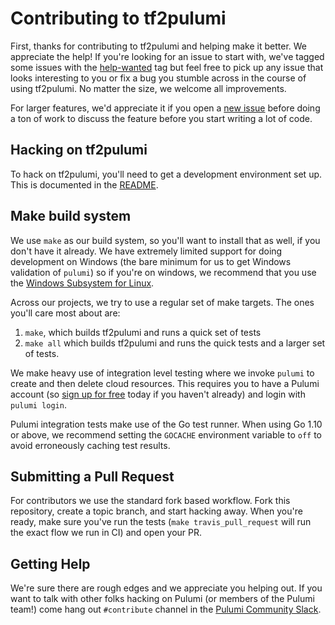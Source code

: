 # Contributing to tf2pulumi

First, thanks for contributing to tf2pulumi and helping make it better. We appreciate the help! If you're looking for an issue to start with, we've tagged some issues with the [help-wanted](https://github.com/pulumi/tf2pulumi/issues?q=is%3Aopen+is%3Aissue+label%3A%22help+wanted%22) tag but feel free to pick up any issue that looks interesting to you or fix a bug you stumble across in the course of using tf2pulumi. No matter the size, we welcome all improvements.

For larger features, we'd appreciate it if you open a [new issue](https://github.com/pulumi/tf2pulumi/issues/new) before doing a ton of work to discuss the feature before you start writing a lot of code.

## Hacking on tf2pulumi

To hack on tf2pulumi, you'll need to get a development environment set up. This is documented in the [README](https://github.com/pulumi/tf2pulumi/blob/master/README.md#installation).

## Make build system

We use `make` as our build system, so you'll want to install that as well, if you don't have it already. We have extremely limited support for doing development on Windows (the bare minimum for us to get Windows validation of `pulumi`) so if you're on windows, we recommend that you use the [Windows Subsystem for Linux](https://docs.microsoft.com/en-us/windows/wsl/install-win10).

Across our projects, we try to use a regular set of make targets. The ones you'll care most about are:

1. `make`, which builds tf2pulumi and runs a quick set of tests
2. `make all` which builds tf2pulumi and runs the quick tests and a larger set of tests.

We make heavy use of integration level testing where we invoke `pulumi` to create and then delete cloud resources. This requires you to have a Pulumi account (so [sign up for free](https://pulumi.com) today if you haven't already) and login with `pulumi login`.

Pulumi integration tests make use of the Go test runner. When using Go 1.10 or above, we recommend setting the `GOCACHE` environment variable to `off` to avoid
erroneously caching test results.

## Submitting a Pull Request

For contributors we use the standard fork based workflow. Fork this repository, create a topic branch, and start hacking away.  When you're ready, make sure you've run the tests (`make travis_pull_request` will run the exact flow we run in CI) and open your PR.

## Getting Help

We're sure there are rough edges and we appreciate you helping out. If you want to talk with other folks hacking on Pulumi (or members of the Pulumi team!) come hang out `#contribute` channel in the [Pulumi Community Slack](https://slack.pulumi.io/).
